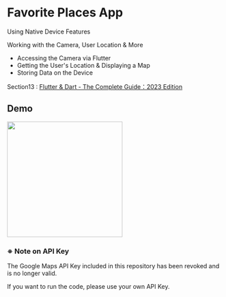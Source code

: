# Favorite Places App

Using Native Device Features

Working with the Camera, User Location & More
- Accessing the Camera via Flutter
- Getting the User's Location & Displaying a Map
- Storing Data on the Device

Section13 : [Flutter & Dart - The Complete Guide：2023 Edition](https://www.udemy.com/course/learn-flutter-dart-to-build-ios-android-apps/)

## Demo
<img src="FavoritePlaces.gif" width="270" />

### ※ Note on API Key
The Google Maps API Key included in this repository has been revoked and is no longer valid.

If you want to run the code, please use your own API Key.

